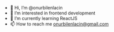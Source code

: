 - 👋 Hi, I’m @onurbilenlacin
- 👀 I’m interested in frontend development
- 🌱 I’m currently learning ReactJS
- 📫 How to reach me onurbilenlacin@gmail.com

<!---
bilenlacin/bilenlacin is a ✨ special ✨ repository because its `README.md` (this file) appears on your GitHub profile.
You can click the Preview link to take a look at your changes.
--->
